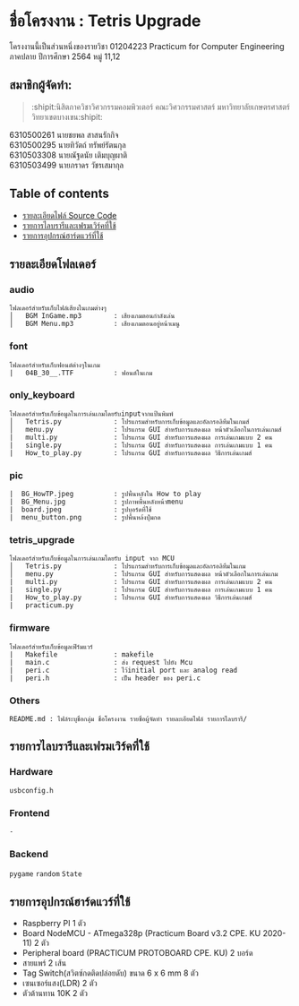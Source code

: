 # ชื่อโครงงาน : Tetris Upgrade
โครงงานนี้เป็นส่วนหนึ่งของรายวิชา 01204223 Practicum for Computer Engineering ภาคปลาย ปีการศึกษา 2564 หมู่ 11,12

## สมาชิกผู้จัดทำ:  
> :shipit:นิสิตภาควิชาวิศวกรรมคอมพิวเตอร์ คณะวิศวกรรมศาสตร์ มหาวิทยาลัยเกษตรศาสตร์ วิทยาเขตบางเขน:shipit:  

6310500261 นายชยพล สาสนรักกิจ<br>
6310500295 นายทิวัตถ์ ทรัพย์รัตนกุล<br>
6310503308 นายณัฐดนัย เติมบุญผาติ<br>
6310503499 นายภราดร วัชรเสมากุล<br>

## Table of contents    
  - [รายละเอียดไฟล์ Source Code](#รายละเอียดไฟล์-source-code)
  - [รายการไลบรารีและเฟรมเวิร์คที่ใช้](#รายการไลบรารีและเฟรมเวิร์คที่ใช้)
  - [รายการอุปกรณ์ฮาร์ดแวร์ที่ใช้](#รายการอุปกรณ์ฮาร์ดแวร์ที่ใช้)

## รายละเอียดโฟลเดอร์
### audio   
```
โฟลเดอร์สำหรับเก็บไฟล์เสียงในเกมต่างๆ
│   BGM InGame.mp3        : เสียงเกมตอนกำลังเล่น
│   BGM Menu.mp3          : เสียงเกมตอนอยู่หน้าเมนู
```

### font
```
โฟลเดอร์สำหรับเก็บฟอนต์ต่างๆในเกม
|   04B_30__.TTF          : ฟอนต์ในเกม
```

### only_keyboard 
```
โฟลเดอร์สำหรับเก็บข้อมูลในการเล่นเกมโดยรับinputจากแป้นพิมพ์
│   Tetris.py             : โปรแกรมสำหรับการเก็บข้อมูลและอัลกรอลิทึมในเกมส์   
│   menu.py               : โปรแกรม GUI สำหรับการแสดงผล หน้าตัวเลือกในการเล่นเกมส์
|   multi.py              : โปรแกรม GUI สำหรับการแสดงผล การเล่นเกมแบบ 2 คน
|   single.py             : โปรแกรม GUI สำหรับการแสดงผล การเล่นเกมแบบ 1 คน
|   How_to_play.py        : โปรแกรม GUI สำหรับการแสดงผล วิธีการเล่นเกมส์
```

### pic
```
|  BG_HowTP.jpeg          : รูปพื้นหลังใน How to play
|  BG_Menu.jpg            : รูปภาพพื้นหลังหน้าmenu
|  board.jpeg             : รูปบอร์ดที่ใช้
|  menu_button.png        : รูปพื้นหล้งปุ่มกด
```

### tetris_upgrade 
```
โฟลเดอร์สำหรับเก็บข้อมูลในการเล่นเกมโดยรับ input จาก MCU
│   Tetris.py             : โปรแกรมสำหรับการเก็บข้อมูลและอัลกรอลิทึมในเกม  
│   menu.py               : โปรแกรม GUI สำหรับการแสดงผล หน้าตัวเลือกในการเล่นเกม
|   multi.py              : โปรแกรม GUI สำหรับการแสดงผล การเล่นเกมแบบ 2 คน
|   single.py             : โปรแกรม GUI สำหรับการแสดงผล การเล่นเกมแบบ 1 คน
|   How_to_play.py        : โปรแกรม GUI สำหรับการแสดงผล วิธีการเล่นเกมส์
|   practicum.py        
```

### firmware
```
โฟลเดอร์สำหรับเก็บข้อมูลเฟิร์มแวร์
|   Makefile              : makefile
|   main.c                : ส่ง request ไปยัง Mcu
|   peri.c                : ไว้initial port และ analog read
|   peri.h                : เป็น header ของ peri.c
```

### Others  
```
README.md : ไฟล์ระบุชื่อกลุ่ม ชื่อโครงงาน รายชื่อผู้จัดทำ รายละเอียดไฟล์ รายการไลบรารี/
```

## รายการไลบรารีและเฟรมเวิร์คที่ใช้
### Hardware 
`usbconfig.h`

### Frontend 
`-`

### Backend 
`pygame` `random` `State` 

## รายการอุปกรณ์ฮาร์ดแวร์ที่ใช้
<ul>
  <li>Raspberry PI 1 ตัว</li>
  <li>Board NodeMCU - ATmega328p (Practicum Board v3.2 CPE. KU 2020-11) 2 ตัว</li>
  <li>Peripheral board (PRACTICUM PROTOBOARD CPE. KU) 2 บอร์ด</li>
  <li>สายแพร์ 2 เส้น</li>
  <li>Tag Switch(สวิตซ์กดติดปล่อยดับ) ขนาด 6 x 6 mm 8 ตัว</li>
  <li>เซนเซอร์แสง(LDR) 2 ตัว</li>
  <li>ตัวต้านทาน 10K 2 ตัว</li>
  </ul>
